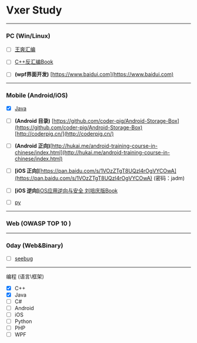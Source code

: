 # **Vxer Study** #

--------------------------------------------------------------------------

### PC (Win/Linux)
- [ ] [王爽汇编](https://item.jd.com/10238776646.html)
- [ ] [C++反汇编Book](https://item.jd.com/1247883026.html)
- [ ] **(wpf界面开发)** [https://www.baidui.com](https://www.baidui.com)


---------------------------------------------------------------------------

### Mobile (Android/iOS)



- [x] [Java](http://www.uzzf.com/qudong/101932.html)
- [ ] **(Android 目录)**
[https://github.com/coder-pig/Android-Storage-Box](https://github.com/coder-pig/Android-Storage-Box)
[http://coderpig.cn/](http://coderpig.cn/)
- [ ] **(Android 正向)**[http://hukai.me/android-training-course-in-chinese/index.html](http://hukai.me/android-training-course-in-chinese/index.html)
- [ ] **[iOS 正向]**[https://pan.baidu.com/s/1VOzZTgT8UQzl4rOgVYCOwA](https://pan.baidu.com/s/1VOzZTgT8UQzl4rOgVYCOwA)  (密码：jadm)
- [ ] **[iOS 逆向]**[iOS应用逆向与安全 刘培庆版Book](https://item.jd.com/12361729.html)
- [ ] [py](https://www.liaoxuefeng.com/wiki/0014316089557264a6b348958f449949df42a6d3a2e542c000)













---------------------------------------------------------------------------

### Web (OWASP TOP 10 )

---------------------------------------------------------------------------

### 0day (Web&Binary)
- [ ] [seebug](https://www.seebug.org/)


---------------------------------------------------------------------------

编程 (语言\框架)
- [x] C++
- [x] Java
- [ ] C#
- [ ] Android
- [ ] iOS
- [ ] Python
- [ ] PHP
- [ ] WPF
